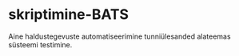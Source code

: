 # skriptimine-BATS
Aine haldustegevuste automatiseerimine tunniülesanded alateemas süsteemi testimine.
